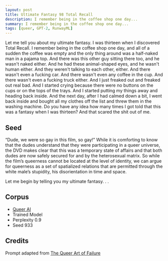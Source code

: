```yaml
---
layout: post
title: Ultimate Fantasy 98 Total Recall
description: I remember being in the coffee shop one day...
summary: I remember being in the coffee shop one day...
tags: [queer, GPT-2, RunwayML]
---
```


Let me tell you about my ultimate fantasy. I was thirteen when I discovered Total Recall. I remember being in the coffee shop one day, and all of a sudden the coffee was empty and the only thing around was a half-naked man in a pajama top. And there was this other guy sitting there too, and he wasn't naked either. And he had these animal-shaped eyes, and he wasn't human either. And they weren't talking to each other, either. And there wasn't even a fucking car. And there wasn't even any coffee in the cup. And there wasn't even a fucking truck either. And I just freaked out and freaked out real bad. And I started crying because there were no buttons on the cups or on the tops of the trays. And I started putting my things away and heading back inside. And the next day, after I had calmed down a bit, I went back inside and bought all my clothes off the list and threw them in the washing machine. Do you have any idea how many times I got told that this was a fantasy when I was thirteen? And that scared the shit out of me.

## Seed

“Dude, we were so gay in this film, so gay!” While it is comforting to know that the dudes understand that they were participating in a queer universe, the DVD makes clear that this was a temporary state of affairs and that both dudes are now safely secured for and by the heterosexual matrix. So while the film’s queerness cannot be located at the level of identity, we can argue for queerness as a set of spatialized relations that are permitted through the white male’s stupidity, his disorientation in time and space.

Let me begin by telling you my ultimate fantasy. . .

## Corpus

- [Queer AI](/queerai)
- Trained Model
- Perplexity 0.9
- Seed 933

## Credits

Prompt adapted from [The Queer Art of Failure](https://www.dukeupress.edu/the-queer-art-of-failure)
